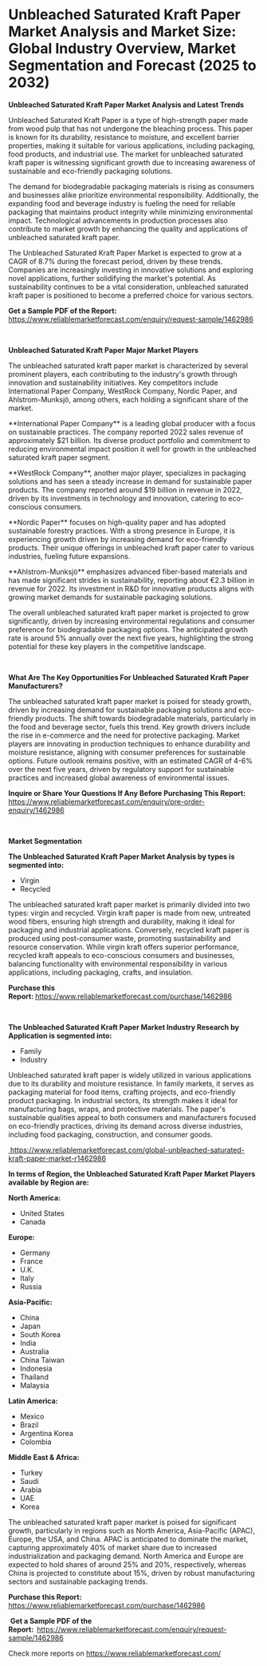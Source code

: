 <p><h1>Unbleached Saturated Kraft Paper Market Analysis and Market Size: Global Industry Overview, Market Segmentation and Forecast (2025 to 2032)</h1></p><p><strong>Unbleached Saturated Kraft Paper Market Analysis and Latest Trends</strong></p>
<p><p>Unbleached Saturated Kraft Paper is a type of high-strength paper made from wood pulp that has not undergone the bleaching process. This paper is known for its durability, resistance to moisture, and excellent barrier properties, making it suitable for various applications, including packaging, food products, and industrial use. The market for unbleached saturated kraft paper is witnessing significant growth due to increasing awareness of sustainable and eco-friendly packaging solutions. </p><p>The demand for biodegradable packaging materials is rising as consumers and businesses alike prioritize environmental responsibility. Additionally, the expanding food and beverage industry is fueling the need for reliable packaging that maintains product integrity while minimizing environmental impact. Technological advancements in production processes also contribute to market growth by enhancing the quality and applications of unbleached saturated kraft paper. </p><p>The Unbleached Saturated Kraft Paper Market is expected to grow at a CAGR of 8.7% during the forecast period, driven by these trends. Companies are increasingly investing in innovative solutions and exploring novel applications, further solidifying the market's potential. As sustainability continues to be a vital consideration, unbleached saturated kraft paper is positioned to become a preferred choice for various sectors.</p></p>
<p><strong>Get a Sample PDF of the Report:&nbsp;</strong> <a href="https://www.reliablemarketforecast.com/enquiry/request-sample/1462986?utm_campaign=3089&utm_medium=2&utm_source=Github&utm_content=ia&utm_term=03042025&utm_id=unbleached-saturated-kraft-paper">https://www.reliablemarketforecast.com/enquiry/request-sample/1462986</a></p>
<p>&nbsp;</p>
<p><strong>Unbleached Saturated Kraft Paper Major Market Players</strong></p>
<p><p>The unbleached saturated kraft paper market is characterized by several prominent players, each contributing to the industry's growth through innovation and sustainability initiatives. Key competitors include International Paper Company, WestRock Company, Nordic Paper, and Ahlstrom-Munksjö, among others, each holding a significant share of the market.</p><p>**International Paper Company** is a leading global producer with a focus on sustainable practices. The company reported 2022 sales revenue of approximately $21 billion. Its diverse product portfolio and commitment to reducing environmental impact position it well for growth in the unbleached saturated kraft paper segment.</p><p>**WestRock Company**, another major player, specializes in packaging solutions and has seen a steady increase in demand for sustainable paper products. The company reported around $19 billion in revenue in 2022, driven by its investments in technology and innovation, catering to eco-conscious consumers.</p><p>**Nordic Paper** focuses on high-quality paper and has adopted sustainable forestry practices. With a strong presence in Europe, it is experiencing growth driven by increasing demand for eco-friendly products. Their unique offerings in unbleached kraft paper cater to various industries, fueling future expansions.</p><p>**Ahlstrom-Munksjö** emphasizes advanced fiber-based materials and has made significant strides in sustainability, reporting about €2.3 billion in revenue for 2022. Its investment in R&D for innovative products aligns with growing market demands for sustainable packaging solutions.</p><p>The overall unbleached saturated kraft paper market is projected to grow significantly, driven by increasing environmental regulations and consumer preference for biodegradable packaging options. The anticipated growth rate is around 5% annually over the next five years, highlighting the strong potential for these key players in the competitive landscape.</p></p>
<p>&nbsp;</p>
<p><strong>What Are The Key Opportunities For Unbleached Saturated Kraft Paper Manufacturers?</strong></p>
<p><p>The unbleached saturated kraft paper market is poised for steady growth, driven by increasing demand for sustainable packaging solutions and eco-friendly products. The shift towards biodegradable materials, particularly in the food and beverage sector, fuels this trend. Key growth drivers include the rise in e-commerce and the need for protective packaging. Market players are innovating in production techniques to enhance durability and moisture resistance, aligning with consumer preferences for sustainable options. Future outlook remains positive, with an estimated CAGR of 4-6% over the next five years, driven by regulatory support for sustainable practices and increased global awareness of environmental issues.</p></p>
<p><strong>Inquire or Share Your Questions If Any Before Purchasing This Report:</strong> <a href="https://www.reliablemarketforecast.com/enquiry/pre-order-enquiry/1462986?utm_campaign=3089&utm_medium=2&utm_source=Github&utm_content=ia&utm_term=03042025&utm_id=unbleached-saturated-kraft-paper">https://www.reliablemarketforecast.com/enquiry/pre-order-enquiry/1462986</a></p>
<p>&nbsp;</p>
<p><strong>Market Segmentation</strong></p>
<p><strong>The Unbleached Saturated Kraft Paper Market Analysis by types is segmented into:</strong></p>
<p><ul><li>Virgin</li><li>Recycled</li></ul></p>
<p><p>The unbleached saturated kraft paper market is primarily divided into two types: virgin and recycled. Virgin kraft paper is made from new, untreated wood fibers, ensuring high strength and durability, making it ideal for packaging and industrial applications. Conversely, recycled kraft paper is produced using post-consumer waste, promoting sustainability and resource conservation. While virgin kraft offers superior performance, recycled kraft appeals to eco-conscious consumers and businesses, balancing functionality with environmental responsibility in various applications, including packaging, crafts, and insulation.</p></p>
<p><strong>Purchase this Report:&nbsp;</strong><a href="https://www.reliablemarketforecast.com/purchase/1462986?utm_campaign=3089&utm_medium=2&utm_source=Github&utm_content=ia&utm_term=03042025&utm_id=unbleached-saturated-kraft-paper">https://www.reliablemarketforecast.com/purchase/1462986</a></p>
<p>&nbsp;</p>
<p><strong>The Unbleached Saturated Kraft Paper Market Industry Research by Application is segmented into:</strong></p>
<p><ul><li>Family</li><li>Industry</li></ul></p>
<p><p>Unbleached saturated kraft paper is widely utilized in various applications due to its durability and moisture resistance. In family markets, it serves as packaging material for food items, crafting projects, and eco-friendly product packaging. In industrial sectors, its strength makes it ideal for manufacturing bags, wraps, and protective materials. The paper's sustainable qualities appeal to both consumers and manufacturers focused on eco-friendly practices, driving its demand across diverse industries, including food packaging, construction, and consumer goods.</p></p>
<p><a href="https://www.reliablemarketforecast.com/global-unbleached-saturated-kraft-paper-market-r1462986?utm_campaign=3089&utm_medium=2&utm_source=Github&utm_content=ia&utm_term=03042025&utm_id=unbleached-saturated-kraft-paper">&nbsp;https://www.reliablemarketforecast.com/global-unbleached-saturated-kraft-paper-market-r1462986</a></p>
<p><strong>In terms of Region, the Unbleached Saturated Kraft Paper Market Players available by Region are:</strong></p>
<p>
    <p> <strong> North America: </strong>
        <ul>
            <li>United States</li>
            <li>Canada</li>
        </ul>
        </p> 
    <p> <strong> Europe: </strong>
        <ul>
            <li>Germany</li>
            <li>France</li>
            <li>U.K.</li>
            <li>Italy</li>
            <li>Russia</li>
        </ul>
        </p> 
    <p> <strong> Asia-Pacific: </strong>
        <ul>
            <li>China</li>
            <li>Japan</li>
            <li>South Korea</li>
            <li>India</li>
            <li>Australia</li>
            <li>China Taiwan</li>
            <li>Indonesia</li>
            <li>Thailand</li>
            <li>Malaysia</li>
        </ul>
        </p> 
    <p> <strong> Latin America: </strong>
        <ul>
            <li>Mexico</li>
            <li>Brazil</li>
            <li>Argentina Korea</li>
            <li>Colombia</li>
        </ul>
        </p> 
    <p> <strong> Middle East & Africa: </strong>
        <ul>
            <li>Turkey</li>
            <li>Saudi</li>
            <li>Arabia</li>
            <li>UAE</li>
            <li>Korea</li>
        </ul>
    </p>
    </p>
<p><p>The unbleached saturated kraft paper market is poised for significant growth, particularly in regions such as North America, Asia-Pacific (APAC), Europe, the USA, and China. APAC is anticipated to dominate the market, capturing approximately 40% of market share due to increased industrialization and packaging demand. North America and Europe are expected to hold shares of around 25% and 20%, respectively, whereas China is projected to constitute about 15%, driven by robust manufacturing sectors and sustainable packaging trends.</p></p>
<p><strong>Purchase this Report: </strong><a href="https://www.reliablemarketforecast.com/purchase/1462986?utm_campaign=3089&utm_medium=2&utm_source=Github&utm_content=ia&utm_term=03042025&utm_id=unbleached-saturated-kraft-paper">https://www.reliablemarketforecast.com/purchase/1462986</a></p>
<p>&nbsp;<strong>Get a Sample PDF of the Report:&nbsp;&nbsp;</strong><a href="https://www.reliablemarketforecast.com/enquiry/request-sample/1462986?utm_campaign=3089&utm_medium=2&utm_source=Github&utm_content=ia&utm_term=03042025&utm_id=unbleached-saturated-kraft-paper">https://www.reliablemarketforecast.com/enquiry/request-sample/1462986</a></p>
<p><strong></strong></p>
<p>Check more reports on <a href="https://www.reliablemarketforecast.com/?utm_campaign=3089&utm_medium=2&utm_source=Github&utm_content=ia&utm_term=03042025&utm_id=unbleached-saturated-kraft-paper">https://www.reliablemarketforecast.com/</a></p>